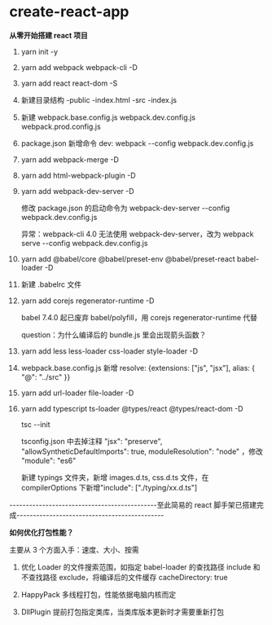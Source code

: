 # create-react-app

**从零开始搭建 react 项目**

1. yarn init -y

2. yarn add webpack webpack-cli -D

3. yarn add react react-dom -S

4. 新建目录结构
   -public
   -index.html
   -src
   -index.js

5. 新建 webpack.base.config.js webpack.dev.config.js webpack.prod.config.js

6. package.json 新增命令 dev: webpack --config webpack.dev.config.js

7. yarn add webpack-merge -D

8. yarn add html-webpack-plugin -D

9. yarn add webpack-dev-server -D

   修改 package.json 的启动命令为 webpack-dev-server --config webpack.dev.config.js

   异常：webpack-cli 4.0 无法使用 webpack-dev-server，改为 webpack serve --config webpack.dev.config.js

10. yarn add @babel/core @babel/preset-env @babel/preset-react babel-loader -D

11. 新建 .babelrc 文件

12. yarn add corejs regenerator-runtime -D

    babel 7.4.0 起已废弃 babel/polyfill，用 corejs regenerator-runtime 代替

    question：为什么编译后的 bundle.js 里会出现箭头函数？

13. yarn add less less-loader css-loader style-loader -D

14. webpack.base.config.js 新增 resolve: {extensions: ["js", "jsx"], alias: { "@": "../src" }}

15. yarn add url-loader file-loader -D

16. yarn add typescript ts-loader @types/react @types/react-dom -D

    tsc --init

    tsconfig.json 中去掉注释 "jsx": "preserve", "allowSyntheticDefaultImports": true, moduleResolution": "node" ，修改 "module": "es6"

    新建 typings 文件夹，新增 images.d.ts, css.d.ts 文件，在 compilerOptions 下新增"include": ["./typing/xx.d.ts"]

---------------------------------------------至此简易的 react 脚手架已搭建完成---------------------------------------------

**如何优化打包性能？**

主要从 3 个方面入手：速度、大小、按需

1. 优化 Loader 的文件搜索范围，如指定 babel-loader 的查找路径 include 和不查找路径 exclude，将编译后的文件缓存 cacheDirectory: true

2. HappyPack 多线程打包，性能依据电脑内核而定

3. DllPlugin 提前打包指定类库，当类库版本更新时才需要重新打包
